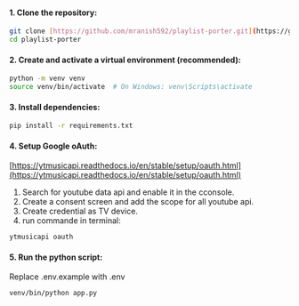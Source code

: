 #### 1. Clone the repository:

```bash
git clone [https://github.com/mranish592/playlist-porter.git](https://github.com/mranish592/playlist-porter.git)
cd playlist-porter
```

#### 2. Create and activate a virtual environment (recommended):

```bash
python -m venv venv
source venv/bin/activate  # On Windows: venv\Scripts\activate
```

#### 3. Install dependencies:

```bash
pip install -r requirements.txt
```

#### 4. Setup Google oAuth:

[https://ytmusicapi.readthedocs.io/en/stable/setup/oauth.html](https://ytmusicapi.readthedocs.io/en/stable/setup/oauth.html)

1. Search for youtube data api and enable it in the cconsole.
2. Create a consent screen and add the scope for all youtube api.
3. Create credential as TV device.
4. run commande in terminal:

```bash
ytmusicapi oauth
```

#### 5. Run the python script:

Replace .env.example with .env

```bash
venv/bin/python app.py
```
